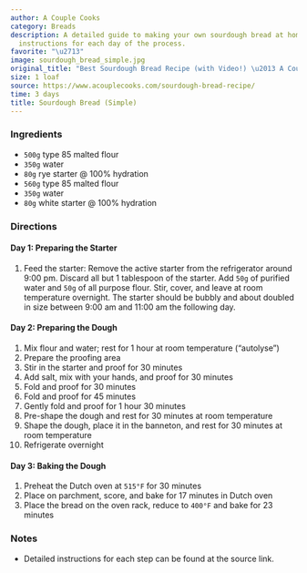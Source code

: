 ```yaml
---
author: A Couple Cooks
category: Breads
description: A detailed guide to making your own sourdough bread at home, with step-by-step
  instructions for each day of the process.
favorite: "\u2713"
image: sourdough_bread_simple.jpg
original_title: "Best Sourdough Bread Recipe (with Video!) \u2013 A Couple Cooks"
size: 1 loaf
source: https://www.acouplecooks.com/sourdough-bread-recipe/
time: 3 days
title: Sourdough Bread (Simple)
---
```




### Ingredients

* `500g` type 85 malted flour
* `350g` water
* `80g` rye starter @ 100% hydration
* `560g` type 85 malted flour
* `350g` water
* `80g` white starter @ 100% hydration

### Directions

#### Day 1: Preparing the Starter

1. Feed the starter: Remove the active starter from the refrigerator around 9:00 pm. Discard all but 1 tablespoon of the starter. Add `50g` of purified water and `50g` of all purpose flour. Stir, cover, and leave at room temperature overnight. The starter should be bubbly and about doubled in size between 9:00 am and 11:00 am the following day.

#### Day 2: Preparing the Dough

1. Mix flour and water; rest for 1 hour at room temperature (“autolyse”)
2. Prepare the proofing area
3. Stir in the starter and proof for 30 minutes
4. Add salt, mix with your hands, and proof for 30 minutes
5. Fold and proof for 30 minutes
6. Fold and proof for 45 minutes
7. Gently fold and proof for 1 hour 30 minutes
8. Pre-shape the dough and rest for 30 minutes at room temperature
9. Shape the dough, place it in the banneton, and rest for 30 minutes at room temperature
10. Refrigerate overnight

#### Day 3: Baking the Dough

1. Preheat the Dutch oven at `515°F` for 30 minutes
2. Place on parchment, score, and bake for 17 minutes in Dutch oven
3. Place the bread on the oven rack, reduce to `400°F` and bake for 23 minutes

### Notes

- Detailed instructions for each step can be found at the source link.